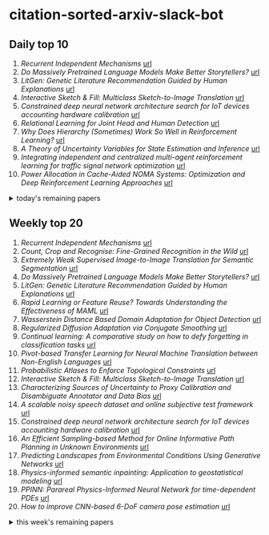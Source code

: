 # citation-sorted-arxiv-slack-bot

## Daily top 10
1. *Recurrent Independent Mechanisms* [url](http://arxiv.org/abs/1909.10893v1)
2. *Do Massively Pretrained Language Models Make Better Storytellers?* [url](http://arxiv.org/abs/1909.10705v1)
3. *LitGen: Genetic Literature Recommendation Guided by Human Explanations* [url](http://arxiv.org/abs/1909.10699v1)
4. *Interactive Sketch & Fill: Multiclass Sketch-to-Image Translation* [url](http://arxiv.org/abs/1909.11081v1)
5. *Constrained deep neural network architecture search for IoT devices accounting hardware calibration* [url](http://arxiv.org/abs/1909.10818v1)
6. *Relational Learning for Joint Head and Human Detection* [url](http://arxiv.org/abs/1909.10674v1)
7. *Why Does Hierarchy (Sometimes) Work So Well in Reinforcement Learning?* [url](http://arxiv.org/abs/1909.10618v1)
8. *A Theory of Uncertainty Variables for State Estimation and Inference* [url](http://arxiv.org/abs/1909.10673v1)
9. *Integrating independent and centralized multi-agent reinforcement learning for traffic signal network optimization* [url](http://arxiv.org/abs/1909.10651v1)
10. *Power Allocation in Cache-Aided NOMA Systems: Optimization and Deep Reinforcement Learning Approaches* [url](http://arxiv.org/abs/1909.11074v1)
<details><summary>today's remaining papers</summary>
  <ol start=11>
    <li><i>Object-Contextual Representations for Semantic Segmentation</i> <a href="http://arxiv.org/abs/1909.11065v1">url</a></li>
    <li><i>Sign-OPT: A Query-Efficient Hard-label Adversarial Attack</i> <a href="http://arxiv.org/abs/1909.10773v1">url</a></li>
    <li><i>PST900: RGB-Thermal Calibration, Dataset and Segmentation Network</i> <a href="http://arxiv.org/abs/1909.10980v1">url</a></li>
    <li><i>Acceptable Planning: Influencing Individual Behavior to Reduce Transportation Energy Expenditure of a City</i> <a href="http://arxiv.org/abs/1909.10614v1">url</a></li>
    <li><i>Towards hardware acceleration for parton densities estimation</i> <a href="http://arxiv.org/abs/1909.10547v1">url</a></li>
    <li><i>Understanding and Improving One-shot Neural Architecture Optimization</i> <a href="http://arxiv.org/abs/1909.10815v1">url</a></li>
    <li><i>dAUTOMAP: decomposing AUTOMAP to achieve scalability and enhance performance</i> <a href="http://arxiv.org/abs/1909.10995v1">url</a></li>
    <li><i>Gap Aware Mitigation of Gradient Staleness</i> <a href="http://arxiv.org/abs/1909.10802v1">url</a></li>
    <li><i>Portuguese Named Entity Recognition using BERT-CRF</i> <a href="http://arxiv.org/abs/1909.10649v1">url</a></li>
    <li><i>Data-driven approximation of the Koopman generator: Model reduction, system identification, and control</i> <a href="http://arxiv.org/abs/1909.10638v1">url</a></li>
    <li><i>Loaded DiCE: Trading off Bias and Variance in Any-Order Score Function Estimators for Reinforcement Learning</i> <a href="http://arxiv.org/abs/1909.10549v1">url</a></li>
    <li><i>Unified Vision-Language Pre-Training for Image Captioning and VQA</i> <a href="http://arxiv.org/abs/1909.11059v1">url</a></li>
    <li><i>Knowledge-Enriched Transformer for Emotion Detection in Textual Conversations</i> <a href="http://arxiv.org/abs/1909.10681v1">url</a></li>
    <li><i>FEED: Feature-level Ensemble for Knowledge Distillation</i> <a href="http://arxiv.org/abs/1909.10754v1">url</a></li>
    <li><i>IR-Net: Forward and Backward Information Retention for Highly Accurate Binary Neural Networks</i> <a href="http://arxiv.org/abs/1909.10788v1">url</a></li>
    <li><i>Residual Reactive Navigation: Combining Classical and Learned Navigation Strategies For Deployment in Unknown Environments</i> <a href="http://arxiv.org/abs/1909.10972v1">url</a></li>
    <li><i>Automatic Mouse Embryo Brain Ventricle & Body Segmentation and Mutant Classification From Ultrasound Data Using Deep Learning</i> <a href="http://arxiv.org/abs/1909.10555v1">url</a></li>
    <li><i>Reservoir Topology in Deep Echo State Networks</i> <a href="http://arxiv.org/abs/1909.11022v1">url</a></li>
    <li><i>Understanding Semantics from Speech Through Pre-training</i> <a href="http://arxiv.org/abs/1909.10924v1">url</a></li>
    <li><i>Multi-Person 3D Human Pose Estimation from Monocular Images</i> <a href="http://arxiv.org/abs/1909.10854v1">url</a></li>
    <li><i>Inducing Hypernym Relationships Based On Order Theory</i> <a href="http://arxiv.org/abs/1909.10572v1">url</a></li>
    <li><i>Exploring Graph Neural Networks for Stock Market Predictions with Rolling Window Analysis</i> <a href="http://arxiv.org/abs/1909.10660v1">url</a></li>
    <li><i>Multi-scale fully convolutional neural networks for histopathology image segmentation: from nuclear aberrations to the global tissue architecture</i> <a href="http://arxiv.org/abs/1909.10726v1">url</a></li>
    <li><i>Trimmed Constrained Mixed Effects Models: Formulations and Algorithms</i> <a href="http://arxiv.org/abs/1909.10700v1">url</a></li>
    <li><i>Deep Text Mining of Instagram Data Without Strong Supervision</i> <a href="http://arxiv.org/abs/1909.10812v1">url</a></li>
    <li><i>On the Convergence of ADMM with Task Adaption and Beyond</i> <a href="http://arxiv.org/abs/1909.10819v1">url</a></li>
    <li><i>COLTRANE: ConvolutiOnaL TRAjectory NEtwork for Deep Map Inference</i> <a href="http://arxiv.org/abs/1909.11048v1">url</a></li>
    <li><i>Single Camera Training for Person Re-identification</i> <a href="http://arxiv.org/abs/1909.10848v1">url</a></li>
    <li><i>MemGuard: Defending against Black-Box Membership Inference Attacks via Adversarial Examples</i> <a href="http://arxiv.org/abs/1909.10594v1">url</a></li>
    <li><i>Restyling Data: Application to Unsupervised Domain Adaptation</i> <a href="http://arxiv.org/abs/1909.10900v1">url</a></li>
    <li><i>s-LWSR: Super Lightweight Super-Resolution Network</i> <a href="http://arxiv.org/abs/1909.10774v1">url</a></li>
    <li><i>Dimension Estimation Using Autoencoders</i> <a href="http://arxiv.org/abs/1909.10702v1">url</a></li>
    <li><i>Learning ASR-Robust Contextualized Embeddings for Spoken Language Understanding</i> <a href="http://arxiv.org/abs/1909.10861v1">url</a></li>
    <li><i>Multi-scale discriminative Region Discovery for Weakly-Supervised Object Localization</i> <a href="http://arxiv.org/abs/1909.10698v1">url</a></li>
    <li><i>Non-monotonic Logical Reasoning Guiding Deep Learning for Explainable Visual Question Answering</i> <a href="http://arxiv.org/abs/1909.10650v1">url</a></li>
    <li><i>Learning deep representations for video-based intake gesture detection</i> <a href="http://arxiv.org/abs/1909.10695v1">url</a></li>
    <li><i>Offline identification of surgical deviations in laparoscopic rectopexy</i> <a href="http://arxiv.org/abs/1909.10790v1">url</a></li>
    <li><i>Image Recognition using Region Creep</i> <a href="http://arxiv.org/abs/1909.10811v1">url</a></li>
    <li><i>Quantum Inflation: A General Approach to Quantum Causal Compatibility</i> <a href="http://arxiv.org/abs/1909.10519v1">url</a></li>
    <li><i>Analysis of Generalized Entropies in Mutual Information Medical Image Registration</i> <a href="http://arxiv.org/abs/1909.10690v1">url</a></li>
    <li><i>Improving Collaborative Metric Learning with Efficient Negative Sampling</i> <a href="http://arxiv.org/abs/1909.10912v1">url</a></li>
    <li><i>A System-Level Solution for Low-Power Object Detection</i> <a href="http://arxiv.org/abs/1909.10964v1">url</a></li>
    <li><i>IFR-Net: Iterative Feature Refinement Network for Compressed Sensing MRI</i> <a href="http://arxiv.org/abs/1909.10856v1">url</a></li>
    <li><i>Invariant Transform Experience Replay</i> <a href="http://arxiv.org/abs/1909.10707v1">url</a></li>
    <li><i>Tuning parameter calibration for prediction in personalized medicine</i> <a href="http://arxiv.org/abs/1909.10635v1">url</a></li>
    <li><i>Jointly Learning to Detect Emotions and Predict Facebook Reactions</i> <a href="http://arxiv.org/abs/1909.10779v1">url</a></li>
    <li><i>The column measure and Gradient-Free Gradient Boosting</i> <a href="http://arxiv.org/abs/1909.10960v1">url</a></li>
    <li><i>Augmented Memory for Correlation Filters in Real-Time UAV Tracking</i> <a href="http://arxiv.org/abs/1909.10989v1">url</a></li>
    <li><i>Layerwise Relevance Visualization in Convolutional Text Graph Classifiers</i> <a href="http://arxiv.org/abs/1909.10911v1">url</a></li>
    <li><i>Enhancing Traffic Scene Predictions with Generative Adversarial Networks</i> <a href="http://arxiv.org/abs/1909.10833v1">url</a></li>
    <li><i>Compiler-Level Matrix Multiplication Optimization for Deep Learning</i> <a href="http://arxiv.org/abs/1909.10616v1">url</a></li>
    <li><i>Fast and Accurate Convolutional Object Detectors for Real-time Embedded Platforms</i> <a href="http://arxiv.org/abs/1909.10798v1">url</a></li>
    <li><i>Monotonic Trends in Deep Neural Networks</i> <a href="http://arxiv.org/abs/1909.10662v1">url</a></li>
    <li><i>Synthetic dataset generation for object-to-model deep learning in industrial applications</i> <a href="http://arxiv.org/abs/1909.10976v1">url</a></li>
    <li><i>WATTNet: Learning to Trade FX via Hierarchical Spatio-Temporal Representation of Highly Multivariate Time Series</i> <a href="http://arxiv.org/abs/1909.10801v1">url</a></li>
    <li><i>Generating Geological Facies Models with Fidelity to Diversity and Statistics of Training Images using Improved Generative Adversarial Networks</i> <a href="http://arxiv.org/abs/1909.10652v1">url</a></li>
    <li><i>Unsupervised Deep Features for Privacy Image Classification</i> <a href="http://arxiv.org/abs/1909.10708v1">url</a></li>
    <li><i>Posture and sequence recognition for Bharatanatyam dance performances using machine learning approach</i> <a href="http://arxiv.org/abs/1909.11023v1">url</a></li>
    <li><i>Learning definable hypotheses on trees</i> <a href="http://arxiv.org/abs/1909.10994v1">url</a></li>
    <li><i>Paying Attention to Function Words</i> <a href="http://arxiv.org/abs/1909.11060v1">url</a></li>
    <li><i>Multi-agent Interactive Prediction under Challenging Driving Scenarios</i> <a href="http://arxiv.org/abs/1909.10737v1">url</a></li>
    <li><i>Distortion Estimation Through Explicit Modeling of the Refractive Surface</i> <a href="http://arxiv.org/abs/1909.10820v1">url</a></li>
    <li><i>Data Ordering Patterns for Neural Machine Translation: An Empirical Study</i> <a href="http://arxiv.org/abs/1909.10642v1">url</a></li>
    <li><i>Deep Mangoes: from fruit detection to cultivar identification in colour images of mango trees</i> <a href="http://arxiv.org/abs/1909.10939v1">url</a></li>
    <li><i>Kalman Filtering with Gaussian Processes Measurement Noise</i> <a href="http://arxiv.org/abs/1909.10582v1">url</a></li>
    <li><i>A Neural Network Based Method to Solve Boundary Value Problems</i> <a href="http://arxiv.org/abs/1909.11082v1">url</a></li>
    <li><i>Monocular Pedestrian Orientation Estimation Based on Deep 2D-3D Feedforward</i> <a href="http://arxiv.org/abs/1909.10970v1">url</a></li>
    <li><i>Direct training based spiking convolutional neural networks for object recognition</i> <a href="http://arxiv.org/abs/1909.10837v1">url</a></li>
    <li><i>Entropy from Machine Learning</i> <a href="http://arxiv.org/abs/1909.10831v1">url</a></li>
    <li><i>PolSAR Image Classification Based on Dilated Convolution and Pixel-Refining Parallel Mapping network in the Complex Domain</i> <a href="http://arxiv.org/abs/1909.10783v1">url</a></li>
    <li><i>Deformable Non-local Network For Video Super-Resolution</i> <a href="http://arxiv.org/abs/1909.10692v1">url</a></li>
    <li><i>The Field-of-View Constraint of Markers for Mobile Robot with Pan-Tilt Camera</i> <a href="http://arxiv.org/abs/1909.10682v1">url</a></li>
    <li><i>Subsampling Generative Adversarial Networks: Density Ratio Estimation in Feature Space with Softplus Loss</i> <a href="http://arxiv.org/abs/1909.10670v1">url</a></li>
    <li><i>AI Matrix: A Deep Learning Benchmark for Alibaba Data Centers</i> <a href="http://arxiv.org/abs/1909.10562v1">url</a></li>
    <li><i>Automatic techniques for cochlear implant CT image analysis</i> <a href="http://arxiv.org/abs/1909.10922v1">url</a></li>
    <li><i>Sensor-Augmented Neural Adaptive Bitrate Video Streaming on UAVs</i> <a href="http://arxiv.org/abs/1909.10914v1">url</a></li>
    <li><i>Faster saddle-point optimization for solving large-scale Markov decision processes</i> <a href="http://arxiv.org/abs/1909.10904v1">url</a></li>
    <li><i>Application of Fuzzy Clustering for Text Data Dimensionality Reduction</i> <a href="http://arxiv.org/abs/1909.10881v1">url</a></li>
    <li><i>Adversarial Representation Learning for Robust Patient-Independent Epileptic Seizure Detection</i> <a href="http://arxiv.org/abs/1909.10868v1">url</a></li>
  </ol>
</details>

## Weekly top 20
1. *Recurrent Independent Mechanisms* [url](http://arxiv.org/abs/1909.10893v1)
2. *Count, Crop and Recognise: Fine-Grained Recognition in the Wild* [url](http://arxiv.org/abs/1909.08950v1)
3. *Extremely Weak Supervised Image-to-Image Translation for Semantic Segmentation* [url](http://arxiv.org/abs/1909.08542v1)
4. *Do Massively Pretrained Language Models Make Better Storytellers?* [url](http://arxiv.org/abs/1909.10705v1)
5. *LitGen: Genetic Literature Recommendation Guided by Human Explanations* [url](http://arxiv.org/abs/1909.10699v1)
6. *Rapid Learning or Feature Reuse? Towards Understanding the Effectiveness of MAML* [url](http://arxiv.org/abs/1909.09157v1)
7. *Wasserstein Distance Based Domain Adaptation for Object Detection* [url](http://arxiv.org/abs/1909.08675v1)
8. *Regularized Diffusion Adaptation via Conjugate Smoothing* [url](http://arxiv.org/abs/1909.09417v1)
9. *Continual learning: A comparative study on how to defy forgetting in classification tasks* [url](http://arxiv.org/abs/1909.08383v1)
10. *Pivot-based Transfer Learning for Neural Machine Translation between Non-English Languages* [url](http://arxiv.org/abs/1909.09524v1)
11. *Probabilistic Atlases to Enforce Topological Constraints* [url](http://arxiv.org/abs/1909.08330v1)
12. *Interactive Sketch & Fill: Multiclass Sketch-to-Image Translation* [url](http://arxiv.org/abs/1909.11081v1)
13. *Characterizing Sources of Uncertainty to Proxy Calibration and Disambiguate Annotator and Data Bias* [url](http://arxiv.org/abs/1909.09285v1)
14. *A scalable noisy speech dataset and online subjective test framework* [url](http://arxiv.org/abs/1909.08050v1)
15. *Constrained deep neural network architecture search for IoT devices accounting hardware calibration* [url](http://arxiv.org/abs/1909.10818v1)
16. *An Efficient Sampling-based Method for Online Informative Path Planning in Unknown Environments* [url](http://arxiv.org/abs/1909.09548v1)
17. *Predicting Landscapes from Environmental Conditions Using Generative Networks* [url](http://arxiv.org/abs/1909.10296v1)
18. *Physics-informed semantic inpainting: Application to geostatistical modeling* [url](http://arxiv.org/abs/1909.09459v1)
19. *PPINN: Parareal Physics-Informed Neural Network for time-dependent PDEs* [url](http://arxiv.org/abs/1909.10145v1)
20. *How to improve CNN-based 6-DoF camera pose estimation* [url](http://arxiv.org/abs/1909.10312v1)
<details><summary>this week's remaining papers</summary>
  <ol start=21>
    <li><i>Where to Look Next: Unsupervised Active Visual Exploration on 360° Input</i> <a href="http://arxiv.org/abs/1909.10304v1">url</a></li>
    <li><i>Positive-Unlabeled Compression on the Cloud</i> <a href="http://arxiv.org/abs/1909.09757v1">url</a></li>
    <li><i>Relational Learning for Joint Head and Human Detection</i> <a href="http://arxiv.org/abs/1909.10674v1">url</a></li>
    <li><i>Why Does Hierarchy (Sometimes) Work So Well in Reinforcement Learning?</i> <a href="http://arxiv.org/abs/1909.10618v1">url</a></li>
    <li><i>Leveraging Human Guidance for Deep Reinforcement Learning Tasks</i> <a href="http://arxiv.org/abs/1909.09906v1">url</a></li>
    <li><i>Optimal Learning of Joint Alignments with a Faulty Oracle</i> <a href="http://arxiv.org/abs/1909.09912v1">url</a></li>
    <li><i>Learning Dense Voxel Embeddings for 3D Neuron Reconstruction</i> <a href="http://arxiv.org/abs/1909.09872v1">url</a></li>
    <li><i>Uncertainty Quantification with Statistical Guarantees in End-to-End Autonomous Driving Control</i> <a href="http://arxiv.org/abs/1909.09884v1">url</a></li>
    <li><i>Large Scale Joint Semantic Re-Localisation and Scene Understanding via Globally Unique Instance Coordinate Regression</i> <a href="http://arxiv.org/abs/1909.10239v1">url</a></li>
    <li><i>Value function estimation in Markov reward processes: Instance-dependent $\ell_\infty$-bounds for policy evaluation</i> <a href="http://arxiv.org/abs/1909.08749v1">url</a></li>
    <li><i>SkyNet: a Hardware-Efficient Method for Object Detection and Tracking on Embedded Systems</i> <a href="http://arxiv.org/abs/1909.09709v1">url</a></li>
    <li><i>How Much Do Unstated Problem Constraints Limit Deep Robotic Reinforcement Learning?</i> <a href="http://arxiv.org/abs/1909.09282v1">url</a></li>
    <li><i>Learning to Think Outside the Box: Wide-Baseline Light Field Depth Estimation with EPI-Shift</i> <a href="http://arxiv.org/abs/1909.09059v1">url</a></li>
    <li><i>Advancing subgroup fairness via sleeping experts</i> <a href="http://arxiv.org/abs/1909.08375v1">url</a></li>
    <li><i>Scalable Kernel Learning via the Discriminant Information</i> <a href="http://arxiv.org/abs/1909.10432v1">url</a></li>
    <li><i>Comparing distributions: $\ell_1$ geometry improves kernel two-sample testing</i> <a href="http://arxiv.org/abs/1909.09264v1">url</a></li>
    <li><i>Detailed comparison of communication efficiency of split learning and federated learning</i> <a href="http://arxiv.org/abs/1909.09145v1">url</a></li>
    <li><i>Robust Opponent Modeling via Adversarial Ensemble Reinforcement Learning in Asymmetric Imperfect-Information Games</i> <a href="http://arxiv.org/abs/1909.08735v1">url</a></li>
    <li><i>mlVIRNET: Multilevel Variational Image Registration Network</i> <a href="http://arxiv.org/abs/1909.10084v1">url</a></li>
    <li><i>Particle Smoothing Variational Objectives</i> <a href="http://arxiv.org/abs/1909.09734v1">url</a></li>
    <li><i>Hierarchical Point-Edge Interaction Network for Point Cloud Semantic Segmentation</i> <a href="http://arxiv.org/abs/1909.10469v1">url</a></li>
    <li><i>Target-Specific Action Classification for Automated Assessment of Human Motor Behavior from Video</i> <a href="http://arxiv.org/abs/1909.09566v1">url</a></li>
    <li><i>Making the Invisible Visible: Action Recognition Through Walls and Occlusions</i> <a href="http://arxiv.org/abs/1909.09300v1">url</a></li>
    <li><i>IntersectGAN: Learning Domain Intersection for Generating Images with Multiple Attributes</i> <a href="http://arxiv.org/abs/1909.09767v1">url</a></li>
    <li><i>A Theory of Uncertainty Variables for State Estimation and Inference</i> <a href="http://arxiv.org/abs/1909.10673v1">url</a></li>
    <li><i>Causal Modeling for Fairness in Dynamical Systems</i> <a href="http://arxiv.org/abs/1909.09141v1">url</a></li>
    <li><i>Integrating independent and centralized multi-agent reinforcement learning for traffic signal network optimization</i> <a href="http://arxiv.org/abs/1909.10651v1">url</a></li>
    <li><i>Improving Generative Visual Dialog by Answering Diverse Questions</i> <a href="http://arxiv.org/abs/1909.10470v1">url</a></li>
    <li><i>Predicting AC Optimal Power Flows: Combining Deep Learning and Lagrangian Dual Methods</i> <a href="http://arxiv.org/abs/1909.10461v1">url</a></li>
    <li><i>Validation of image-guided cochlear implant programming techniques</i> <a href="http://arxiv.org/abs/1909.10137v1">url</a></li>
    <li><i>Scheduled Differentiable Architecture Search for Visual Recognition</i> <a href="http://arxiv.org/abs/1909.10236v1">url</a></li>
    <li><i>Structured Binary Neural Networks for Image Recognition</i> <a href="http://arxiv.org/abs/1909.09934v1">url</a></li>
    <li><i>Power Allocation in Cache-Aided NOMA Systems: Optimization and Deep Reinforcement Learning Approaches</i> <a href="http://arxiv.org/abs/1909.11074v1">url</a></li>
    <li><i>Accident Risk Prediction based on Heterogeneous Sparse Data: New Dataset and Insights</i> <a href="http://arxiv.org/abs/1909.09638v1">url</a></li>
    <li><i>Multiagent Evaluation under Incomplete Information</i> <a href="http://arxiv.org/abs/1909.09849v1">url</a></li>
    <li><i>HyperLearn: A Distributed Approach for Representation Learning in Datasets With Many Modalities</i> <a href="http://arxiv.org/abs/1909.09252v1">url</a></li>
    <li><i>A Joint Learning and Communications Framework for Federated Learning over Wireless Networks</i> <a href="http://arxiv.org/abs/1909.07972v1">url</a></li>
    <li><i>FACE: Feasible and Actionable Counterfactual Explanations</i> <a href="http://arxiv.org/abs/1909.09369v1">url</a></li>
    <li><i>Sparse Group Lasso: Optimal Sample Complexity, Convergence Rate, and Statistical Inference</i> <a href="http://arxiv.org/abs/1909.09851v1">url</a></li>
    <li><i>Fine-Tuning Language Models from Human Preferences</i> <a href="http://arxiv.org/abs/1909.08593v1">url</a></li>
    <li><i>Deep Universal Graph Embedding Neural Network</i> <a href="http://arxiv.org/abs/1909.10086v1">url</a></li>
    <li><i>IR-NAS: Neural Architecture Search for Image Restoration</i> <a href="http://arxiv.org/abs/1909.08228v1">url</a></li>
    <li><i>Object-Contextual Representations for Semantic Segmentation</i> <a href="http://arxiv.org/abs/1909.11065v1">url</a></li>
    <li><i>Class Feature Pyramids for Video Explanation</i> <a href="http://arxiv.org/abs/1909.08611v1">url</a></li>
    <li><i>ASNI: Adaptive Structured Noise Injection for shallow and deep neural networks</i> <a href="http://arxiv.org/abs/1909.09819v1">url</a></li>
    <li><i>Learned-SBL: A Deep Learning Architecture for Sparse Signal Recovery</i> <a href="http://arxiv.org/abs/1909.08185v1">url</a></li>
    <li><i>Learning Discrepancy Models From Experimental Data</i> <a href="http://arxiv.org/abs/1909.08574v1">url</a></li>
    <li><i>Vision-Based Proprioceptive Sensing for Soft Inflatable Actuators</i> <a href="http://arxiv.org/abs/1909.09096v1">url</a></li>
    <li><i>Unsupervised Learning for Real-World Super-Resolution</i> <a href="http://arxiv.org/abs/1909.09629v1">url</a></li>
    <li><i>Sign-OPT: A Query-Efficient Hard-label Adversarial Attack</i> <a href="http://arxiv.org/abs/1909.10773v1">url</a></li>
    <li><i>PST900: RGB-Thermal Calibration, Dataset and Segmentation Network</i> <a href="http://arxiv.org/abs/1909.10980v1">url</a></li>
    <li><i>Identity-Aware Deep Face Hallucination via Adversarial Face Verification</i> <a href="http://arxiv.org/abs/1909.08130v1">url</a></li>
    <li><i>Differentially Private Regression and Classification with Sparse Gaussian Processes</i> <a href="http://arxiv.org/abs/1909.09147v1">url</a></li>
    <li><i>Class Activation Map generation by Multiple Level Class Grouping and Orthogonal Constraint</i> <a href="http://arxiv.org/abs/1909.09839v1">url</a></li>
    <li><i>A New Few-shot Segmentation Network Based on Class Representation</i> <a href="http://arxiv.org/abs/1909.08754v1">url</a></li>
    <li><i>Acceptable Planning: Influencing Individual Behavior to Reduce Transportation Energy Expenditure of a City</i> <a href="http://arxiv.org/abs/1909.10614v1">url</a></li>
    <li><i>Multiple Human Tracking using Multi-Cues including Primitive Action Features</i> <a href="http://arxiv.org/abs/1909.08171v1">url</a></li>
    <li><i>Impact of novel aggregation methods for flexible, time-sensitive EHR prediction without variable selection or cleaning</i> <a href="http://arxiv.org/abs/1909.08981v1">url</a></li>
    <li><i>BigData Applications from Graph Analytics to Machine Learning by Aggregates in Recursion</i> <a href="http://arxiv.org/abs/1909.08249v1">url</a></li>
    <li><i>Towards hardware acceleration for parton densities estimation</i> <a href="http://arxiv.org/abs/1909.10547v1">url</a></li>
    <li><i>Representation Learning for Electronic Health Records</i> <a href="http://arxiv.org/abs/1909.09248v1">url</a></li>
    <li><i>Understanding and Robustifying Differentiable Architecture Search</i> <a href="http://arxiv.org/abs/1909.09656v1">url</a></li>
    <li><i>Localization with Limited Annotation</i> <a href="http://arxiv.org/abs/1909.08842v1">url</a></li>
    <li><i>Simultaneous Segmentation and Recognition: Towards more accurate Ego Gesture Recognition</i> <a href="http://arxiv.org/abs/1909.08606v1">url</a></li>
    <li><i>On the Importance of Delexicalization for Fact Verification</i> <a href="http://arxiv.org/abs/1909.09868v1">url</a></li>
    <li><i>Laplacian Matrix for Dimensionality Reduction and Clustering</i> <a href="http://arxiv.org/abs/1909.08381v1">url</a></li>
    <li><i>Revisit Policy Optimization in Matrix Form</i> <a href="http://arxiv.org/abs/1909.09186v1">url</a></li>
    <li><i>A Critical Analysis of Biased Parsers in Unsupervised Parsing</i> <a href="http://arxiv.org/abs/1909.09428v1">url</a></li>
    <li><i>Community Detection and Improved Detectability in Multiplex Networks</i> <a href="http://arxiv.org/abs/1909.10477v1">url</a></li>
    <li><i>Visual Tracking by means of Deep Reinforcement Learning and an Expert Demonstrator</i> <a href="http://arxiv.org/abs/1909.08487v1">url</a></li>
    <li><i>Adversarial Attacks and Defenses in Images, Graphs and Text: A Review</i> <a href="http://arxiv.org/abs/1909.08072v1">url</a></li>
    <li><i>Semi-supervised estimation of event temporal length for cell event detection</i> <a href="http://arxiv.org/abs/1909.09946v1">url</a></li>
    <li><i>Verified Uncertainty Calibration</i> <a href="http://arxiv.org/abs/1909.10155v1">url</a></li>
    <li><i>Human Synthesis and Scene Compositing</i> <a href="http://arxiv.org/abs/1909.10307v1">url</a></li>
    <li><i>Dynamics of Deep Neural Networks and Neural Tangent Hierarchy</i> <a href="http://arxiv.org/abs/1909.08156v1">url</a></li>
    <li><i>RUN-CSP: Unsupervised Learning of Message Passing Networks for Binary Constraint Satisfaction Problems</i> <a href="http://arxiv.org/abs/1909.08387v1">url</a></li>
    <li><i>Volume Preserving Image Segmentation with Entropic Regularization Optimal Transport and Its Applications in Deep Learning</i> <a href="http://arxiv.org/abs/1909.09931v1">url</a></li>
    <li><i>Highlighting Bias with Explainable Neural-Symbolic Visual Reasoning</i> <a href="http://arxiv.org/abs/1909.09065v1">url</a></li>
    <li><i>COPYCAT: Practical Adversarial Attacks on Visualization-Based Malware Detection</i> <a href="http://arxiv.org/abs/1909.09735v1">url</a></li>
    <li><i>Biometric Face Presentation Attack Detection with Multi-Channel Convolutional Neural Network</i> <a href="http://arxiv.org/abs/1909.08848v1">url</a></li>
    <li><i>Exploring ways to incorporate additional knowledge to improve Natural Language Commonsense Question Answering</i> <a href="http://arxiv.org/abs/1909.08855v1">url</a></li>
    <li><i>Understanding and Improving One-shot Neural Architecture Optimization</i> <a href="http://arxiv.org/abs/1909.10815v1">url</a></li>
    <li><i>dAUTOMAP: decomposing AUTOMAP to achieve scalability and enhance performance</i> <a href="http://arxiv.org/abs/1909.10995v1">url</a></li>
    <li><i>Learning to Deceive with Attention-Based Explanations</i> <a href="http://arxiv.org/abs/1909.07913v1">url</a></li>
    <li><i>Large e-retailer image dataset for visual search and product classification</i> <a href="http://arxiv.org/abs/1909.08612v1">url</a></li>
    <li><i>Gap Aware Mitigation of Gradient Staleness</i> <a href="http://arxiv.org/abs/1909.10802v1">url</a></li>
    <li><i>Meta-Inverse Reinforcement Learning with Probabilistic Context Variables</i> <a href="http://arxiv.org/abs/1909.09314v1">url</a></li>
    <li><i>On Efficient Multilevel Clustering via Wasserstein Distances</i> <a href="http://arxiv.org/abs/1909.08787v1">url</a></li>
    <li><i>Redirection Controller Using Reinforcement Learning</i> <a href="http://arxiv.org/abs/1909.09505v1">url</a></li>
    <li><i>Watch, Listen and Tell: Multi-modal Weakly Supervised Dense Event Captioning</i> <a href="http://arxiv.org/abs/1909.09944v1">url</a></li>
    <li><i>Analyzing Recurrent Neural Network by Probabilistic Abstraction</i> <a href="http://arxiv.org/abs/1909.10023v1">url</a></li>
    <li><i>Constrained Attractor Selection Using Deep Reinforcement Learning</i> <a href="http://arxiv.org/abs/1909.10500v1">url</a></li>
    <li><i>RAUNet: Residual Attention U-Net for Semantic Segmentation of Cataract Surgical Instruments</i> <a href="http://arxiv.org/abs/1909.10360v1">url</a></li>
    <li><i>Automatic Posture and Movement Tracking of Infants with Wearable Movement Sensors</i> <a href="http://arxiv.org/abs/1909.09823v1">url</a></li>
    <li><i>Interpretable Discriminative Dimensionality Reduction and Feature Selection on the Manifold</i> <a href="http://arxiv.org/abs/1909.09218v1">url</a></li>
    <li><i>CASA-NLU: Context-Aware Self-Attentive Natural Language Understanding for Task-Oriented Chatbots</i> <a href="http://arxiv.org/abs/1909.08705v1">url</a></li>
    <li><i>DeepView: Visualizing the behavior of deep neural networks in a part of the data space</i> <a href="http://arxiv.org/abs/1909.09154v1">url</a></li>
    <li><i>Portuguese Named Entity Recognition using BERT-CRF</i> <a href="http://arxiv.org/abs/1909.10649v1">url</a></li>
    <li><i>A note on the quasiconvex Jensen divergences and the quasiconvex Bregman divergences derived thereof</i> <a href="http://arxiv.org/abs/1909.08857v1">url</a></li>
    <li><i>BSDAR: Beam Search Decoding with Attention Reward in Neural Keyphrase Generation</i> <a href="http://arxiv.org/abs/1909.09485v1">url</a></li>
    <li><i>To What Extent Does Downsampling, Compression, and Data Scarcity Impact Renal Image Analysis?</i> <a href="http://arxiv.org/abs/1909.09945v1">url</a></li>
    <li><i>Data-driven approximation of the Koopman generator: Model reduction, system identification, and control</i> <a href="http://arxiv.org/abs/1909.10638v1">url</a></li>
    <li><i>APIR-Net: Autocalibrated Parallel Imaging Reconstruction using a Neural Network</i> <a href="http://arxiv.org/abs/1909.09006v1">url</a></li>
    <li><i>A Multi-Strategy Approach to Overcoming Bias in Community Detection Evaluation</i> <a href="http://arxiv.org/abs/1909.09903v1">url</a></li>
    <li><i>Cardiac MRI Image Segmentation for Left Ventricle and Right Ventricle using Deep Learning</i> <a href="http://arxiv.org/abs/1909.08028v1">url</a></li>
    <li><i>Loaded DiCE: Trading off Bias and Variance in Any-Order Score Function Estimators for Reinforcement Learning</i> <a href="http://arxiv.org/abs/1909.10549v1">url</a></li>
    <li><i>Model-Based and Data-Driven Strategies in Medical Image Computing</i> <a href="http://arxiv.org/abs/1909.10391v1">url</a></li>
    <li><i>Variational Conditional GAN for Fine-grained Controllable Image Generation</i> <a href="http://arxiv.org/abs/1909.09979v1">url</a></li>
    <li><i>Semantically Interpretable Activation Maps: what-where-how explanations within CNNs</i> <a href="http://arxiv.org/abs/1909.08442v1">url</a></li>
    <li><i>Weakly Supervised Semantic Segmentation Using Constrained Dominant Sets</i> <a href="http://arxiv.org/abs/1909.09414v1">url</a></li>
    <li><i>Unified Vision-Language Pre-Training for Image Captioning and VQA</i> <a href="http://arxiv.org/abs/1909.11059v1">url</a></li>
    <li><i>Fiber Nonlinearity Mitigation via the Parzen Window Classifier for Dispersion Managed and Unmanaged Links</i> <a href="http://arxiv.org/abs/1909.08188v1">url</a></li>
    <li><i>Transfer Learning with Dynamic Adversarial Adaptation Network</i> <a href="http://arxiv.org/abs/1909.08184v1">url</a></li>
    <li><i>Knowledge-Enriched Transformer for Emotion Detection in Textual Conversations</i> <a href="http://arxiv.org/abs/1909.10681v1">url</a></li>
    <li><i>Learning an Adaptive Learning Rate Schedule</i> <a href="http://arxiv.org/abs/1909.09712v1">url</a></li>
    <li><i>Coupled Generative Adversarial Network for Continuous Fine-grained Action Segmentation</i> <a href="http://arxiv.org/abs/1909.09283v1">url</a></li>
    <li><i>Forecasting Future Action Sequences with Neural Memory Networks</i> <a href="http://arxiv.org/abs/1909.09278v1">url</a></li>
    <li><i>Fine-grained Action Segmentation using the Semi-Supervised Action GAN</i> <a href="http://arxiv.org/abs/1909.09269v1">url</a></li>
    <li><i>Smooth Extrapolation of Unknown Anatomy via Statistical Shape Models</i> <a href="http://arxiv.org/abs/1909.10153v1">url</a></li>
    <li><i>Distance Geometry and Data Science</i> <a href="http://arxiv.org/abs/1909.08544v1">url</a></li>
    <li><i>Learning Lightweight Pedestrian Detector with Hierarchical Knowledge Distillation</i> <a href="http://arxiv.org/abs/1909.09325v1">url</a></li>
    <li><i>Slices of Attention in Asynchronous Video Job Interviews</i> <a href="http://arxiv.org/abs/1909.08845v1">url</a></li>
    <li><i>Learning Dense Representations for Entity Retrieval</i> <a href="http://arxiv.org/abs/1909.10506v1">url</a></li>
    <li><i>A Survey on Rain Removal from Video and Single Image</i> <a href="http://arxiv.org/abs/1909.08326v1">url</a></li>
    <li><i>Deep Reinforcement Learning with Modulated Hebbian plus Q Network Architecture</i> <a href="http://arxiv.org/abs/1909.09902v1">url</a></li>
    <li><i>Deep Message Passing on Sets</i> <a href="http://arxiv.org/abs/1909.09877v1">url</a></li>
    <li><i>Machine Learning Pipelines with Modern Big DataTools for High Energy Physics</i> <a href="http://arxiv.org/abs/1909.10389v1">url</a></li>
    <li><i>Field typing for improved recognition on heterogeneous handwritten forms</i> <a href="http://arxiv.org/abs/1909.10120v1">url</a></li>
    <li><i>Leveraging User Engagement Signals For Entity Labeling in a Virtual Assistant</i> <a href="http://arxiv.org/abs/1909.09143v1">url</a></li>
    <li><i>Self-Supervised Monocular Depth Hints</i> <a href="http://arxiv.org/abs/1909.09051v1">url</a></li>
    <li><i>Conservative set valued fields, automatic differentiation, stochastic gradient method and deep learning</i> <a href="http://arxiv.org/abs/1909.10300v1">url</a></li>
    <li><i>Visual Measurement Integrity Monitoring for UAV Localization</i> <a href="http://arxiv.org/abs/1909.08537v1">url</a></li>
    <li><i>Sample Efficient Policy Gradient Methods with Recursive Variance Reduction</i> <a href="http://arxiv.org/abs/1909.08610v1">url</a></li>
    <li><i>Scale MLPerf-0.6 models on Google TPU-v3 Pods</i> <a href="http://arxiv.org/abs/1909.09756v1">url</a></li>
    <li><i>Self-Training for End-to-End Speech Recognition</i> <a href="http://arxiv.org/abs/1909.09116v1">url</a></li>
    <li><i>Cutting Music Source Separation Some Slakh: A Dataset to Study the Impact of Training Data Quality and Quantity</i> <a href="http://arxiv.org/abs/1909.08494v1">url</a></li>
    <li><i>A High-Fidelity Open Embodied Avatar with Lip Syncing and Expression Capabilities</i> <a href="http://arxiv.org/abs/1909.08766v1">url</a></li>
    <li><i>Split Deep Q-Learning for Robust Object Singulation</i> <a href="http://arxiv.org/abs/1909.08105v1">url</a></li>
    <li><i>An Investigation of Quantum Deep Clustering Framework with Quantum Deep SVM & Convolutional Neural Network Feature Extractor</i> <a href="http://arxiv.org/abs/1909.09852v1">url</a></li>
    <li><i>Enriching BERT with Knowledge Graph Embeddings for Document Classification</i> <a href="http://arxiv.org/abs/1909.08402v1">url</a></li>
    <li><i>Go Wider: An Efficient Neural Network for Point Cloud Analysis via Group Convolutions</i> <a href="http://arxiv.org/abs/1909.10431v1">url</a></li>
    <li><i>Does SLOPE outperform bridge regression?</i> <a href="http://arxiv.org/abs/1909.09345v1">url</a></li>
    <li><i>Weighed Domain-Invariant Representation Learning for Cross-domain Sentiment Analysis</i> <a href="http://arxiv.org/abs/1909.08167v1">url</a></li>
    <li><i>Object Segmentation using Pixel-wise Adversarial Loss</i> <a href="http://arxiv.org/abs/1909.10341v1">url</a></li>
    <li><i>Explainable High-order Visual Question Reasoning: A New Benchmark and Knowledge-routed Network</i> <a href="http://arxiv.org/abs/1909.10128v1">url</a></li>
    <li><i>FEED: Feature-level Ensemble for Knowledge Distillation</i> <a href="http://arxiv.org/abs/1909.10754v1">url</a></li>
    <li><i>Word Recognition, Competition, and Activation in a Model of Visually Grounded Speech</i> <a href="http://arxiv.org/abs/1909.08491v1">url</a></li>
    <li><i>Online Hierarchical Clustering Approximations</i> <a href="http://arxiv.org/abs/1909.09667v1">url</a></li>
    <li><i>Using Latent Codes for Class Imbalance Problem in Unsupervised Domain Adaptation</i> <a href="http://arxiv.org/abs/1909.08962v1">url</a></li>
    <li><i>Predicting Electricity Consumption using Deep Recurrent Neural Networks</i> <a href="http://arxiv.org/abs/1909.08182v1">url</a></li>
    <li><i>Uncovering Sociological Effect Heterogeneity using Machine Learning</i> <a href="http://arxiv.org/abs/1909.09138v1">url</a></li>
    <li><i>Deep 3D-Zoom Net: Unsupervised Learning of Photo-Realistic 3D-Zoom</i> <a href="http://arxiv.org/abs/1909.09349v1">url</a></li>
    <li><i>Adversarial Learning of General Transformations for Data Augmentation</i> <a href="http://arxiv.org/abs/1909.09801v1">url</a></li>
    <li><i>Explaining Visual Models by Causal Attribution</i> <a href="http://arxiv.org/abs/1909.08891v1">url</a></li>
    <li><i>Adapting Language Models for Non-Parallel Author-Stylized Rewriting</i> <a href="http://arxiv.org/abs/1909.09962v1">url</a></li>
    <li><i>Large-scale representation learning from visually grounded untranscribed speech</i> <a href="http://arxiv.org/abs/1909.08782v1">url</a></li>
    <li><i>DeepGait: Planning and Control of Quadrupedal Gaits using Deep Reinforcement Learning</i> <a href="http://arxiv.org/abs/1909.08399v1">url</a></li>
    <li><i>Using Synthetic Data and Deep Networks to Recognize Primitive Shapes for Object Grasping</i> <a href="http://arxiv.org/abs/1909.08508v1">url</a></li>
    <li><i>A nonlocal feature-driven exemplar-based approach for image inpainting</i> <a href="http://arxiv.org/abs/1909.09301v1">url</a></li>
    <li><i>IR-Net: Forward and Backward Information Retention for Highly Accurate Binary Neural Networks</i> <a href="http://arxiv.org/abs/1909.10788v1">url</a></li>
    <li><i>Machine Learning Optimization Algorithms & Portfolio Allocation</i> <a href="http://arxiv.org/abs/1909.10233v1">url</a></li>
    <li><i>Residual Reactive Navigation: Combining Classical and Learned Navigation Strategies For Deployment in Unknown Environments</i> <a href="http://arxiv.org/abs/1909.10972v1">url</a></li>
    <li><i>Deep Convolutions for In-Depth Automated Rock Typing</i> <a href="http://arxiv.org/abs/1909.10227v1">url</a></li>
    <li><i>Unsupervised Writer Adaptation for Synthetic-to-Real Handwritten Word Recognition</i> <a href="http://arxiv.org/abs/1909.08473v1">url</a></li>
    <li><i>Automatic Mouse Embryo Brain Ventricle & Body Segmentation and Mutant Classification From Ultrasound Data Using Deep Learning</i> <a href="http://arxiv.org/abs/1909.10555v1">url</a></li>
    <li><i>Reservoir Topology in Deep Echo State Networks</i> <a href="http://arxiv.org/abs/1909.11022v1">url</a></li>
    <li><i>Pelvis Surface Estimation From Partial CT for Computer-Aided Pelvic Osteotomies</i> <a href="http://arxiv.org/abs/1909.10452v1">url</a></li>
    <li><i>Understanding Semantics from Speech Through Pre-training</i> <a href="http://arxiv.org/abs/1909.10924v1">url</a></li>
    <li><i>Optimizing Through Learned Errors for Accurate Sports Field Registration</i> <a href="http://arxiv.org/abs/1909.08034v1">url</a></li>
    <li><i>Reduced network extremal ensemble learning (RenEEL) scheme for community detection in complex networks</i> <a href="http://arxiv.org/abs/1909.10491v1">url</a></li>
    <li><i>Towards a New Understanding of the Training of Neural Networks with Mislabeled Training Data</i> <a href="http://arxiv.org/abs/1909.09136v1">url</a></li>
    <li><i>CodeSearchNet Challenge: Evaluating the State of Semantic Code Search</i> <a href="http://arxiv.org/abs/1909.09436v1">url</a></li>
    <li><i>Feature Pyramid Encoding Network for Real-time Semantic Segmentation</i> <a href="http://arxiv.org/abs/1909.08599v1">url</a></li>
    <li><i>Leveraging Implicit Expert Knowledge for Non-Circular Machine Learning in Sepsis Prediction</i> <a href="http://arxiv.org/abs/1909.09557v1">url</a></li>
    <li><i>Graduated Non-Convexity for Robust Spatial Perception: From Non-Minimal Solvers to Global Outlier Rejection</i> <a href="http://arxiv.org/abs/1909.08605v1">url</a></li>
    <li><i>PDE-Inspired Algorithms for Semi-Supervised Learning on Point Clouds</i> <a href="http://arxiv.org/abs/1909.10221v1">url</a></li>
    <li><i>Deep Metric Learning using Similarities from Nonlinear Rank Approximations</i> <a href="http://arxiv.org/abs/1909.09427v1">url</a></li>
    <li><i>Deep Aggregation of Regional Convolutional Activations for Content Based Image Retrieval</i> <a href="http://arxiv.org/abs/1909.09420v1">url</a></li>
    <li><i>Techniques and Applications for Crawling, Ingesting and Analyzing Blockchain Data</i> <a href="http://arxiv.org/abs/1909.09925v1">url</a></li>
    <li><i>Non-Parametric Structure Learning on Hidden Tree-Shaped Distributions</i> <a href="http://arxiv.org/abs/1909.09596v1">url</a></li>
    <li><i>Multi-Person 3D Human Pose Estimation from Monocular Images</i> <a href="http://arxiv.org/abs/1909.10854v1">url</a></li>
    <li><i>Robot Navigation in Crowds by Graph Convolutional Networks with Attention Learned from Human Gaze</i> <a href="http://arxiv.org/abs/1909.10400v1">url</a></li>
    <li><i>Towards Ethical Machines Via Logic Programming</i> <a href="http://arxiv.org/abs/1909.08255v1">url</a></li>
    <li><i>Deep learning approach to control of prosthetic hands with electromyography signals</i> <a href="http://arxiv.org/abs/1909.09910v1">url</a></li>
    <li><i>CAMAL: Context-Aware Multi-scale Attention framework for Lightweight Visual Place Recognition</i> <a href="http://arxiv.org/abs/1909.08153v1">url</a></li>
    <li><i>Dual Adversarial Co-Learning for Multi-Domain Text Classification</i> <a href="http://arxiv.org/abs/1909.08203v1">url</a></li>
    <li><i>Learning to Generate Questions with Adaptive Copying Neural Networks</i> <a href="http://arxiv.org/abs/1909.08187v1">url</a></li>
    <li><i>Adversarial Learning with Margin-based Triplet Embedding Regularization</i> <a href="http://arxiv.org/abs/1909.09481v1">url</a></li>
    <li><i>Do Compressed Representations Generalize Better?</i> <a href="http://arxiv.org/abs/1909.09706v1">url</a></li>
    <li><i>SANVis: Visual Analytics for Understanding Self-Attention Networks</i> <a href="http://arxiv.org/abs/1909.09595v1">url</a></li>
    <li><i>Cross-Dataset Person Re-Identification via Unsupervised Pose Disentanglement and Adaptation</i> <a href="http://arxiv.org/abs/1909.09675v1">url</a></li>
    <li><i>BERT Meets Chinese Word Segmentation</i> <a href="http://arxiv.org/abs/1909.09292v1">url</a></li>
    <li><i>NeMo: a toolkit for building AI applications using Neural Modules</i> <a href="http://arxiv.org/abs/1909.09577v1">url</a></li>
    <li><i>Quantum process tomography with unknown single-preparation input states</i> <a href="http://arxiv.org/abs/1909.08401v1">url</a></li>
    <li><i>Inducing Hypernym Relationships Based On Order Theory</i> <a href="http://arxiv.org/abs/1909.10572v1">url</a></li>
    <li><i>AllenNLP Interpret: A Framework for Explaining Predictions of NLP Models</i> <a href="http://arxiv.org/abs/1909.09251v1">url</a></li>
    <li><i>Defending Against Physically Realizable Attacks on Image Classification</i> <a href="http://arxiv.org/abs/1909.09552v1">url</a></li>
    <li><i>Exploring Graph Neural Networks for Stock Market Predictions with Rolling Window Analysis</i> <a href="http://arxiv.org/abs/1909.10660v1">url</a></li>
    <li><i>WiCV 2019: The Sixth Women In Computer Vision Workshop</i> <a href="http://arxiv.org/abs/1909.10225v1">url</a></li>
    <li><i>Social and Scene-Aware Trajectory Prediction in Crowded Spaces</i> <a href="http://arxiv.org/abs/1909.08840v1">url</a></li>
    <li><i>Synthesis of Realistic ECG using Generative Adversarial Networks</i> <a href="http://arxiv.org/abs/1909.09150v1">url</a></li>
    <li><i>Reconnaissance and Planning algorithm for constrained MDP</i> <a href="http://arxiv.org/abs/1909.09540v1">url</a></li>
    <li><i>Multi-scale fully convolutional neural networks for histopathology image segmentation: from nuclear aberrations to the global tissue architecture</i> <a href="http://arxiv.org/abs/1909.10726v1">url</a></li>
    <li><i>Shadow Transfer: Single Image Relighting For Urban Road Scenes</i> <a href="http://arxiv.org/abs/1909.10363v1">url</a></li>
    <li><i>Shape and Time Distortion Loss for Training Deep Time Series Forecasting Models</i> <a href="http://arxiv.org/abs/1909.09020v1">url</a></li>
    <li><i>A Human-Centered Data-Driven Planner-Actor-Critic Architecture via Logic Programming</i> <a href="http://arxiv.org/abs/1909.09209v1">url</a></li>
    <li><i>A Simple yet Effective Baseline for Robust Deep Learning with Noisy Labels</i> <a href="http://arxiv.org/abs/1909.09338v1">url</a></li>
    <li><i>Learning Sparse Mixture of Experts for Visual Question Answering</i> <a href="http://arxiv.org/abs/1909.09192v1">url</a></li>
    <li><i>Trimmed Constrained Mixed Effects Models: Formulations and Algorithms</i> <a href="http://arxiv.org/abs/1909.10700v1">url</a></li>
    <li><i>Efficient Learning of Distributed Linear-Quadratic Controllers</i> <a href="http://arxiv.org/abs/1909.09895v1">url</a></li>
    <li><i>Deep Text Mining of Instagram Data Without Strong Supervision</i> <a href="http://arxiv.org/abs/1909.10812v1">url</a></li>
    <li><i>On the Convergence of ADMM with Task Adaption and Beyond</i> <a href="http://arxiv.org/abs/1909.10819v1">url</a></li>
    <li><i>Neural Style Transfer Improves 3D Cardiovascular MR Image Segmentation on Inconsistent Data</i> <a href="http://arxiv.org/abs/1909.09716v1">url</a></li>
    <li><i>Class-dependent Compression of Deep Neural Networks</i> <a href="http://arxiv.org/abs/1909.10364v1">url</a></li>
    <li><i>Data Augmentation Revisited: Rethinking the Distribution Gap between Clean and Augmented Data</i> <a href="http://arxiv.org/abs/1909.09148v1">url</a></li>
    <li><i>AdaFair: Cumulative Fairness Adaptive Boosting</i> <a href="http://arxiv.org/abs/1909.08982v1">url</a></li>
    <li><i>Automobile Theft Detection by Clustering Owner Driver Data</i> <a href="http://arxiv.org/abs/1909.08929v1">url</a></li>
    <li><i>Patch-Based Image Similarity for Intraoperative 2D/3D Pelvis Registration During Periacetabular Osteotomy</i> <a href="http://arxiv.org/abs/1909.10443v1">url</a></li>
    <li><i>NLVR2 Visual Bias Analysis</i> <a href="http://arxiv.org/abs/1909.10411v1">url</a></li>
    <li><i>Challenging deep image descriptors for retrieval in heterogeneous iconographic collections</i> <a href="http://arxiv.org/abs/1909.08866v1">url</a></li>
    <li><i>No-Regret Learning in Unknown Games with Correlated Payoffs</i> <a href="http://arxiv.org/abs/1909.08540v1">url</a></li>
    <li><i>COLTRANE: ConvolutiOnaL TRAjectory NEtwork for Deep Map Inference</i> <a href="http://arxiv.org/abs/1909.11048v1">url</a></li>
    <li><i>Using recurrent neural networks for nonlinear component computation in advection-dominated reduced-order models</i> <a href="http://arxiv.org/abs/1909.09144v1">url</a></li>
    <li><i>Single Camera Training for Person Re-identification</i> <a href="http://arxiv.org/abs/1909.10848v1">url</a></li>
    <li><i>An Adversarial Approach to Private Flocking in Mobile Robot Teams</i> <a href="http://arxiv.org/abs/1909.10387v1">url</a></li>
    <li><i>Analysing Neural Language Models: Contextual Decomposition Reveals Default Reasoning in Number and Gender Assignment</i> <a href="http://arxiv.org/abs/1909.08975v1">url</a></li>
    <li><i>A Layered Architecture for Active Perception: Image Classification using Deep Reinforcement Learning</i> <a href="http://arxiv.org/abs/1909.09705v1">url</a></li>
    <li><i>TinyBERT: Distilling BERT for Natural Language Understanding</i> <a href="http://arxiv.org/abs/1909.10351v1">url</a></li>
    <li><i>Voting with Random Classifiers (VORACE)</i> <a href="http://arxiv.org/abs/1909.08996v1">url</a></li>
    <li><i>The Explanation Game: Explaining Machine Learning Models with Cooperative Game Theory</i> <a href="http://arxiv.org/abs/1909.08128v1">url</a></li>
    <li><i>Procedural Reasoning Networks for Understanding Multimodal Procedures</i> <a href="http://arxiv.org/abs/1909.08859v1">url</a></li>
    <li><i>Towards Neural Language Evaluators</i> <a href="http://arxiv.org/abs/1909.09268v1">url</a></li>
    <li><i>MemGuard: Defending against Black-Box Membership Inference Attacks via Adversarial Examples</i> <a href="http://arxiv.org/abs/1909.10594v1">url</a></li>
    <li><i>Restyling Data: Application to Unsupervised Domain Adaptation</i> <a href="http://arxiv.org/abs/1909.10900v1">url</a></li>
    <li><i>Defending against Machine Learning based Inference Attacks via Adversarial Examples: Opportunities and Challenges</i> <a href="http://arxiv.org/abs/1909.08526v1">url</a></li>
    <li><i>Spherical View Synthesis for Self-Supervised 360 Depth Estimation</i> <a href="http://arxiv.org/abs/1909.08112v1">url</a></li>
    <li><i>Decision-Directed Data Decomposition</i> <a href="http://arxiv.org/abs/1909.08159v1">url</a></li>
    <li><i>s-LWSR: Super Lightweight Super-Resolution Network</i> <a href="http://arxiv.org/abs/1909.10774v1">url</a></li>
    <li><i>Generalized Resilience and Robust Statistics</i> <a href="http://arxiv.org/abs/1909.08755v1">url</a></li>
    <li><i>Efficient Surface-Aware Semi-Global Matching with Multi-View Plane-Sweep Sampling</i> <a href="http://arxiv.org/abs/1909.09891v1">url</a></li>
    <li><i>Ensemble Knowledge Distillation for Learning Improved and Efficient Networks</i> <a href="http://arxiv.org/abs/1909.08097v1">url</a></li>
    <li><i>MaLTESE: Large-Scale Simulation-Driven Machine Learning for Transient Driving Cycles</i> <a href="http://arxiv.org/abs/1909.09929v1">url</a></li>
    <li><i>Dimension Estimation Using Autoencoders</i> <a href="http://arxiv.org/abs/1909.10702v1">url</a></li>
    <li><i>Learning ASR-Robust Contextualized Embeddings for Spoken Language Understanding</i> <a href="http://arxiv.org/abs/1909.10861v1">url</a></li>
    <li><i>Multi-scale discriminative Region Discovery for Weakly-Supervised Object Localization</i> <a href="http://arxiv.org/abs/1909.10698v1">url</a></li>
    <li><i>Non-monotonic Logical Reasoning Guiding Deep Learning for Explainable Visual Question Answering</i> <a href="http://arxiv.org/abs/1909.10650v1">url</a></li>
    <li><i>Model-Agnostic Linear Competitors -- When Interpretable Models Compete and Collaborate with Black-Box Models</i> <a href="http://arxiv.org/abs/1909.10467v1">url</a></li>
    <li><i>Acoustic scene analysis with multi-head attention networks</i> <a href="http://arxiv.org/abs/1909.08961v1">url</a></li>
    <li><i>Genetic Neural Architecture Search for automatic assessment of human sperm images</i> <a href="http://arxiv.org/abs/1909.09432v1">url</a></li>
    <li><i>Timage -- A Robust Time Series Classification Pipeline</i> <a href="http://arxiv.org/abs/1909.09149v1">url</a></li>
    <li><i>Graph Neural Networks for Human-aware Social Navigation</i> <a href="http://arxiv.org/abs/1909.09003v1">url</a></li>
    <li><i>Absum: Simple Regularization Method for Reducing Structural Sensitivity of Convolutional Neural Networks</i> <a href="http://arxiv.org/abs/1909.08830v1">url</a></li>
    <li><i>Prediction of overall survival and molecular markers in gliomas via analysis of digital pathology images using deep learning</i> <a href="http://arxiv.org/abs/1909.09124v1">url</a></li>
    <li><i>CrackGAN: A Labor-Light Crack Detection Approach Using Industrial Pavement Images Based on Generative Adversarial Learning</i> <a href="http://arxiv.org/abs/1909.08216v1">url</a></li>
    <li><i>Infusing Learned Priors into Model-Based Multispectral Imaging</i> <a href="http://arxiv.org/abs/1909.09313v1">url</a></li>
    <li><i>Learning deep representations for video-based intake gesture detection</i> <a href="http://arxiv.org/abs/1909.10695v1">url</a></li>
    <li><i>Offline identification of surgical deviations in laparoscopic rectopexy</i> <a href="http://arxiv.org/abs/1909.10790v1">url</a></li>
    <li><i>Learning to Conceal: A Deep Learning Based Method for Preserving Privacy and Avoiding Prejudice</i> <a href="http://arxiv.org/abs/1909.09156v1">url</a></li>
    <li><i>Using theoretical ROC curves for analysing machine learning binary classifiers</i> <a href="http://arxiv.org/abs/1909.09816v1">url</a></li>
    <li><i>Metric-Based Few-Shot Learning for Video Action Recognition</i> <a href="http://arxiv.org/abs/1909.09602v1">url</a></li>
    <li><i>Retrieval-based Localization Based on Domain-invariant Feature Learning under Changing Environments</i> <a href="http://arxiv.org/abs/1909.10184v1">url</a></li>
    <li><i>Learn to Estimate Labels Uncertainty for Quality Assurance</i> <a href="http://arxiv.org/abs/1909.08058v1">url</a></li>
    <li><i>Zero-shot Reading Comprehension by Cross-lingual Transfer Learning with Multi-lingual Language Representation Model</i> <a href="http://arxiv.org/abs/1909.09587v1">url</a></li>
    <li><i>MACS: Deep Reinforcement Learning based SDN Controller Synchronization Policy Design</i> <a href="http://arxiv.org/abs/1909.09063v1">url</a></li>
    <li><i>Retro-Actions: Learning 'Close' by Time-Reversing 'Open' Videos</i> <a href="http://arxiv.org/abs/1909.09422v1">url</a></li>
    <li><i>Gradual Network for Single Image De-raining</i> <a href="http://arxiv.org/abs/1909.09677v1">url</a></li>
    <li><i>Image Recognition using Region Creep</i> <a href="http://arxiv.org/abs/1909.10811v1">url</a></li>
    <li><i>Density Encoding Enables Resource-Efficient Randomly Connected Neural Networks</i> <a href="http://arxiv.org/abs/1909.09153v1">url</a></li>
    <li><i>Named Entity Recognition with Partially Annotated Training Data</i> <a href="http://arxiv.org/abs/1909.09270v1">url</a></li>
    <li><i>A Multi-level procedure for enhancing accuracy of machine learning algorithms</i> <a href="http://arxiv.org/abs/1909.09448v1">url</a></li>
    <li><i>Classification in asymmetric spaces via sample compression</i> <a href="http://arxiv.org/abs/1909.09969v1">url</a></li>
    <li><i>Underwater Image Super-Resolution using Deep Residual Multipliers</i> <a href="http://arxiv.org/abs/1909.09437v1">url</a></li>
    <li><i>Deep Latent Space Learning for Cross-modal Mapping of Audio and Visual Signals</i> <a href="http://arxiv.org/abs/1909.08685v1">url</a></li>
    <li><i>SalsaNet: Fast Road and Vehicle Segmentation in LiDAR Point Clouds for Autonomous Driving</i> <a href="http://arxiv.org/abs/1909.08291v1">url</a></li>
    <li><i>Heterogeneity-Aware Asynchronous Decentralized Training</i> <a href="http://arxiv.org/abs/1909.08029v1">url</a></li>
    <li><i>Application of Clustering Analysis for Investigation of Food Accessibility</i> <a href="http://arxiv.org/abs/1909.09453v1">url</a></li>
    <li><i>A Transfer Learning Approach for Automated Segmentation of Prostate Whole Gland and Transition Zone in Diffusion Weighted MRI</i> <a href="http://arxiv.org/abs/1909.09541v1">url</a></li>
    <li><i>Quantum Inflation: A General Approach to Quantum Causal Compatibility</i> <a href="http://arxiv.org/abs/1909.10519v1">url</a></li>
    <li><i>Analysis of Generalized Entropies in Mutual Information Medical Image Registration</i> <a href="http://arxiv.org/abs/1909.10690v1">url</a></li>
    <li><i>Improving Collaborative Metric Learning with Efficient Negative Sampling</i> <a href="http://arxiv.org/abs/1909.10912v1">url</a></li>
    <li><i>Alleviating Sequence Information Loss with Data Overlapping and Prime Batch Sizes</i> <a href="http://arxiv.org/abs/1909.08700v1">url</a></li>
    <li><i>A System-Level Solution for Low-Power Object Detection</i> <a href="http://arxiv.org/abs/1909.10964v1">url</a></li>
    <li><i>Gaze Estimation for Assisted Living Environments</i> <a href="http://arxiv.org/abs/1909.09225v1">url</a></li>
    <li><i>From feature selection to continues optimization</i> <a href="http://arxiv.org/abs/1909.09444v1">url</a></li>
    <li><i>AHA! an 'Artificial Hippocampal Algorithm' for Episodic Machine Learning</i> <a href="http://arxiv.org/abs/1909.10340v1">url</a></li>
    <li><i>Re-ID Driven Localization Refinement for Person Search</i> <a href="http://arxiv.org/abs/1909.08580v1">url</a></li>
    <li><i>Evaluating Effects of Tuition Fees: Lasso for the Case of Germany</i> <a href="http://arxiv.org/abs/1909.08299v1">url</a></li>
    <li><i>IFR-Net: Iterative Feature Refinement Network for Compressed Sensing MRI</i> <a href="http://arxiv.org/abs/1909.10856v1">url</a></li>
    <li><i>Distributed Parameter Estimation in Randomized One-hidden-layer Neural Networks</i> <a href="http://arxiv.org/abs/1909.09736v1">url</a></li>
    <li><i>Invariant Transform Experience Replay</i> <a href="http://arxiv.org/abs/1909.10707v1">url</a></li>
    <li><i>Tuning parameter calibration for prediction in personalized medicine</i> <a href="http://arxiv.org/abs/1909.10635v1">url</a></li>
    <li><i>Creative GANs for generating poems, lyrics, and metaphors</i> <a href="http://arxiv.org/abs/1909.09534v1">url</a></li>
    <li><i>NatCSNN: A Convolutional Spiking Neural Network for recognition of objects extracted from natural images</i> <a href="http://arxiv.org/abs/1909.08288v1">url</a></li>
    <li><i>Jointly Learning to Detect Emotions and Predict Facebook Reactions</i> <a href="http://arxiv.org/abs/1909.10779v1">url</a></li>
    <li><i>HAWKEYE: Adversarial Example Detector for Deep Neural Networks</i> <a href="http://arxiv.org/abs/1909.09938v1">url</a></li>
    <li><i>Brain Tumor Segmentation and Survival Prediction</i> <a href="http://arxiv.org/abs/1909.09399v1">url</a></li>
    <li><i>Kinetic Song Comprehension: Deciphering Personal Listening Habits via Phone Vibrations</i> <a href="http://arxiv.org/abs/1909.09123v1">url</a></li>
    <li><i>A Lexical, Syntactic, and Semantic Perspective for Understanding Style in Text</i> <a href="http://arxiv.org/abs/1909.08349v1">url</a></li>
    <li><i>ACFNet: Attentional Class Feature Network for Semantic Segmentation</i> <a href="http://arxiv.org/abs/1909.09408v1">url</a></li>
    <li><i>Two Computational Models for Analyzing Political Attention in Social Media</i> <a href="http://arxiv.org/abs/1909.08189v1">url</a></li>
    <li><i>Learning to Avoid Poor Images: Towards Task-aware C-arm Cone-beam CT Trajectories</i> <a href="http://arxiv.org/abs/1909.08868v1">url</a></li>
    <li><i>The column measure and Gradient-Free Gradient Boosting</i> <a href="http://arxiv.org/abs/1909.10960v1">url</a></li>
    <li><i>Dynamic Graph Attention for Referring Expression Comprehension</i> <a href="http://arxiv.org/abs/1909.08164v1">url</a></li>
    <li><i>Visual Odometry Revisited: What Should Be Learnt?</i> <a href="http://arxiv.org/abs/1909.09803v1">url</a></li>
    <li><i>Triplet-Aware Scene Graph Embeddings</i> <a href="http://arxiv.org/abs/1909.09256v1">url</a></li>
    <li><i>Augmented Memory for Correlation Filters in Real-Time UAV Tracking</i> <a href="http://arxiv.org/abs/1909.10989v1">url</a></li>
    <li><i>Robot Sound Interpretation: Combining Sight and Sound in Learning-Based Control</i> <a href="http://arxiv.org/abs/1909.09172v1">url</a></li>
    <li><i>Graph Convolutions over Constituent Trees for Syntax-Aware Semantic Role Labeling</i> <a href="http://arxiv.org/abs/1909.09814v1">url</a></li>
    <li><i>Masked-RPCA: Sparse and Low-rank Decomposition Under Overlaying Model and Application to Moving Object Detection</i> <a href="http://arxiv.org/abs/1909.08049v1">url</a></li>
    <li><i>On the Convergence of Approximate and Regularized Policy Iteration Schemes</i> <a href="http://arxiv.org/abs/1909.09621v1">url</a></li>
    <li><i>Learning Your Way Without Map or Compass: Panoramic Target Driven Visual Navigation</i> <a href="http://arxiv.org/abs/1909.09295v1">url</a></li>
    <li><i>Testing the robustness of attribution methods for convolutional neural networks in MRI-based Alzheimer's disease classification</i> <a href="http://arxiv.org/abs/1909.08856v1">url</a></li>
    <li><i>EATEN: Entity-aware Attention for Single Shot Visual Text Extraction</i> <a href="http://arxiv.org/abs/1909.09380v1">url</a></li>
    <li><i>Transfer Learning using CNN for Handwritten Devanagari Character Recognition</i> <a href="http://arxiv.org/abs/1909.08774v1">url</a></li>
    <li><i>Efficient Prealignment of CT Scans for Registration through a Bodypart Regressor</i> <a href="http://arxiv.org/abs/1909.08898v1">url</a></li>
    <li><i>Layerwise Relevance Visualization in Convolutional Text Graph Classifiers</i> <a href="http://arxiv.org/abs/1909.10911v1">url</a></li>
    <li><i>Learning from Bandit Feedback: An Overview of the State-of-the-art</i> <a href="http://arxiv.org/abs/1909.08471v1">url</a></li>
    <li><i>Enhancing Traffic Scene Predictions with Generative Adversarial Networks</i> <a href="http://arxiv.org/abs/1909.10833v1">url</a></li>
    <li><i>Simple, Scalable Adaptation for Neural Machine Translation</i> <a href="http://arxiv.org/abs/1909.08478v1">url</a></li>
    <li><i>Meta-Neighborhoods</i> <a href="http://arxiv.org/abs/1909.09140v1">url</a></li>
    <li><i>Compiler-Level Matrix Multiplication Optimization for Deep Learning</i> <a href="http://arxiv.org/abs/1909.10616v1">url</a></li>
    <li><i>Consensual aggregation of clusters based on Bregman divergences to improve predictive models</i> <a href="http://arxiv.org/abs/1909.09370v1">url</a></li>
    <li><i>Fast and Accurate Convolutional Object Detectors for Real-time Embedded Platforms</i> <a href="http://arxiv.org/abs/1909.10798v1">url</a></li>
    <li><i>A Study on Binary Neural Networks Initialization</i> <a href="http://arxiv.org/abs/1909.09139v1">url</a></li>
    <li><i>Relaxed Softmax for learning from Positive and Unlabeled data</i> <a href="http://arxiv.org/abs/1909.08079v1">url</a></li>
    <li><i>Quantitative Impact of Label Noise on the Quality of Segmentation of Brain Tumors on MRI scans</i> <a href="http://arxiv.org/abs/1909.08959v1">url</a></li>
    <li><i>Monotonic Trends in Deep Neural Networks</i> <a href="http://arxiv.org/abs/1909.10662v1">url</a></li>
    <li><i>Statistical and machine learning ensemble modelling to forecast sea surface temperature</i> <a href="http://arxiv.org/abs/1909.08573v1">url</a></li>
    <li><i>Assembly of randomly placed parts realized by using only one robot arm with a general parallel-jaw gripper</i> <a href="http://arxiv.org/abs/1909.08862v1">url</a></li>
    <li><i>Language models and Automated Essay Scoring</i> <a href="http://arxiv.org/abs/1909.09482v1">url</a></li>
    <li><i>Minimal Learning Machine: Theoretical Results and Clustering-Based Reference Point Selection</i> <a href="http://arxiv.org/abs/1909.09978v1">url</a></li>
    <li><i>A Data-Center FPGA Acceleration Platform for Convolutional Neural Networks</i> <a href="http://arxiv.org/abs/1909.07973v1">url</a></li>
    <li><i>Synthetic dataset generation for object-to-model deep learning in industrial applications</i> <a href="http://arxiv.org/abs/1909.10976v1">url</a></li>
    <li><i>Using Statistics to Automate Stochastic Optimization</i> <a href="http://arxiv.org/abs/1909.09785v1">url</a></li>
    <li><i>Mining Minimal Map-Segments for Visual Place Classifiers</i> <a href="http://arxiv.org/abs/1909.09594v1">url</a></li>
    <li><i>Fault-Diagnosing SLAM for Varying Scale Change Detection</i> <a href="http://arxiv.org/abs/1909.09592v1">url</a></li>
    <li><i>Using Quantifier Elimination to Enhance the Safety Assurance of Deep Neural Networks</i> <a href="http://arxiv.org/abs/1909.09142v1">url</a></li>
    <li><i>Masking Salient Object Detection, a Mask Region-based Convolutional Neural Network Analysis for Segmentation of Salient Objects</i> <a href="http://arxiv.org/abs/1909.08038v1">url</a></li>
    <li><i>NEMO: Future Object Localization Using Noisy Ego Priors</i> <a href="http://arxiv.org/abs/1909.08150v1">url</a></li>
    <li><i>Bayesian Strategies for Likelihood Ratio Computation in Forensic Voice Comparison with Automatic Systems</i> <a href="http://arxiv.org/abs/1909.08315v1">url</a></li>
    <li><i>LoGANv2: Conditional Style-Based Logo Generation with Generative Adversarial Networks</i> <a href="http://arxiv.org/abs/1909.09974v1">url</a></li>
    <li><i>Machine Learning for Clinical Predictive Analytics</i> <a href="http://arxiv.org/abs/1909.09246v1">url</a></li>
    <li><i>WATTNet: Learning to Trade FX via Hierarchical Spatio-Temporal Representation of Highly Multivariate Time Series</i> <a href="http://arxiv.org/abs/1909.10801v1">url</a></li>
    <li><i>Self-Supervised Learning of Depth and Motion Under Photometric Inconsistency</i> <a href="http://arxiv.org/abs/1909.09115v1">url</a></li>
    <li><i>Exploring Reciprocal Attention for Salient Object Detection by Cooperative Learning</i> <a href="http://arxiv.org/abs/1909.08269v1">url</a></li>
    <li><i>MIMII Dataset: Sound Dataset for Malfunctioning Industrial Machine Investigation and Inspection</i> <a href="http://arxiv.org/abs/1909.09347v1">url</a></li>
    <li><i>Deep Generative Models for Library Augmentation in Multiple Endmember Spectral Mixture Analysis</i> <a href="http://arxiv.org/abs/1909.09741v1">url</a></li>
    <li><i>Learning Visual Relation Priors for Image-Text Matching and Image Captioning with Neural Scene Graph Generators</i> <a href="http://arxiv.org/abs/1909.09953v1">url</a></li>
    <li><i>Towards Shape Biased Unsupervised Representation Learning for Domain Generalization</i> <a href="http://arxiv.org/abs/1909.08245v1">url</a></li>
    <li><i>CANZSL: Cycle-Consistent Adversarial Networks for Zero-Shot Learning from Natural Language</i> <a href="http://arxiv.org/abs/1909.09822v1">url</a></li>
    <li><i>Generating Geological Facies Models with Fidelity to Diversity and Statistics of Training Images using Improved Generative Adversarial Networks</i> <a href="http://arxiv.org/abs/1909.10652v1">url</a></li>
    <li><i>ModelicaGym: Applying Reinforcement Learning to Modelica Models</i> <a href="http://arxiv.org/abs/1909.08604v1">url</a></li>
    <li><i>Learning Coupled Spatial-temporal Attention for Skeleton-based Action Recognition</i> <a href="http://arxiv.org/abs/1909.10214v1">url</a></li>
    <li><i>Tag-based Semantic Features for Scene Image Classification</i> <a href="http://arxiv.org/abs/1909.09999v1">url</a></li>
    <li><i>Unsupervised Deep Features for Privacy Image Classification</i> <a href="http://arxiv.org/abs/1909.10708v1">url</a></li>
    <li><i>Distributed Machine Learning on Mobile Devices: A Survey</i> <a href="http://arxiv.org/abs/1909.08329v1">url</a></li>
    <li><i>Posture and sequence recognition for Bharatanatyam dance performances using machine learning approach</i> <a href="http://arxiv.org/abs/1909.11023v1">url</a></li>
    <li><i>Safer End-to-End Autonomous Driving via Conditional Imitation Learning and Command Augmentation</i> <a href="http://arxiv.org/abs/1909.09721v1">url</a></li>
    <li><i>Road Damage Detection Acquisition System based on Deep Neural Networks for Physical Asset Management</i> <a href="http://arxiv.org/abs/1909.08991v1">url</a></li>
    <li><i>DAOC: Stable Clustering of Large Networks</i> <a href="http://arxiv.org/abs/1909.08786v1">url</a></li>
    <li><i>Learning definable hypotheses on trees</i> <a href="http://arxiv.org/abs/1909.10994v1">url</a></li>
    <li><i>Computing Full Conformal Prediction Set with Approximate Homotopy</i> <a href="http://arxiv.org/abs/1909.09365v1">url</a></li>
    <li><i>CochleaNet: A Robust Language-independent Audio-Visual Model for Speech Enhancement</i> <a href="http://arxiv.org/abs/1909.10407v1">url</a></li>
    <li><i>Agent Prioritization for Autonomous Navigation</i> <a href="http://arxiv.org/abs/1909.08792v1">url</a></li>
    <li><i>PgNN: Physics-guided Neural Network for Fourier Ptychographic Microscopy</i> <a href="http://arxiv.org/abs/1909.08869v1">url</a></li>
    <li><i>Paying Attention to Function Words</i> <a href="http://arxiv.org/abs/1909.11060v1">url</a></li>
    <li><i>Weighted Linear Bandits for Non-Stationary Environments</i> <a href="http://arxiv.org/abs/1909.09146v1">url</a></li>
    <li><i>On Model Stability as a Function of Random Seed</i> <a href="http://arxiv.org/abs/1909.10447v1">url</a></li>
    <li><i>A generalization of regularized dual averaging and its dynamics</i> <a href="http://arxiv.org/abs/1909.10072v1">url</a></li>
    <li><i>Gate Decorator: Global Filter Pruning Method for Accelerating Deep Convolutional Neural Networks</i> <a href="http://arxiv.org/abs/1909.08174v1">url</a></li>
    <li><i>Deep Contextualized Pairwise Semantic Similarity for Arabic Language Questions</i> <a href="http://arxiv.org/abs/1909.09490v1">url</a></li>
    <li><i>PixelHop: A Successive Subspace Learning (SSL) Method for Object Classification</i> <a href="http://arxiv.org/abs/1909.08190v1">url</a></li>
    <li><i>Adaptively Aligned Image Captioning via Adaptive Attention Time</i> <a href="http://arxiv.org/abs/1909.09060v1">url</a></li>
    <li><i>Sampling Bias in Deep Active Classification: An Empirical Study</i> <a href="http://arxiv.org/abs/1909.09389v1">url</a></li>
    <li><i>Research Directions in Democratizing Innovation through Design Automation, One-Click Manufacturing Services and Intelligent Machines</i> <a href="http://arxiv.org/abs/1909.10476v1">url</a></li>
    <li><i>Revealing the Importance of Semantic Retrieval for Machine Reading at Scale</i> <a href="http://arxiv.org/abs/1909.08041v1">url</a></li>
    <li><i>ContCap: A comprehensive framework for continual image captioning</i> <a href="http://arxiv.org/abs/1909.08745v1">url</a></li>
    <li><i>Challenges of Privacy-Preserving Machine Learning in IoT</i> <a href="http://arxiv.org/abs/1909.09804v1">url</a></li>
    <li><i>Deep Local Global Refinement Network for Stent Analysis in IVOCT Images</i> <a href="http://arxiv.org/abs/1909.10169v1">url</a></li>
    <li><i>k-Relevance Vectors for Pattern Classification</i> <a href="http://arxiv.org/abs/1909.08528v1">url</a></li>
    <li><i>Fourier-CPPNs for Image Synthesis</i> <a href="http://arxiv.org/abs/1909.09273v1">url</a></li>
    <li><i>Instantiation-Net: 3D Mesh Reconstruction from Single 2D Image for Right Ventricle</i> <a href="http://arxiv.org/abs/1909.08986v1">url</a></li>
    <li><i>Multi-agent Interactive Prediction under Challenging Driving Scenarios</i> <a href="http://arxiv.org/abs/1909.10737v1">url</a></li>
    <li><i>Distortion Estimation Through Explicit Modeling of the Refractive Surface</i> <a href="http://arxiv.org/abs/1909.10820v1">url</a></li>
    <li><i>Diversified Arbitrary Style Transfer via Deep Feature Perturbation</i> <a href="http://arxiv.org/abs/1909.08223v1">url</a></li>
    <li><i>Automated detection of oral pre-cancerous tongue lesions using deep learning for early diagnosis of oral cavity cancer</i> <a href="http://arxiv.org/abs/1909.08987v1">url</a></li>
    <li><i>Propagated Perturbation of Adversarial Attack for well-known CNNs: Empirical Study and its Explanation</i> <a href="http://arxiv.org/abs/1909.09263v1">url</a></li>
    <li><i>Generating Positive Bounding Boxes for Balanced Training of Object Detectors</i> <a href="http://arxiv.org/abs/1909.09777v1">url</a></li>
    <li><i>Learning a Fixed-Length Fingerprint Representation</i> <a href="http://arxiv.org/abs/1909.09901v1">url</a></li>
    <li><i>PAC Reinforcement Learning without Real-World Feedback</i> <a href="http://arxiv.org/abs/1909.10449v1">url</a></li>
    <li><i>Adaptive Graphical Model Network for 2D Handpose Estimation</i> <a href="http://arxiv.org/abs/1909.08205v1">url</a></li>
    <li><i>Spoken Speech Enhancement using EEG</i> <a href="http://arxiv.org/abs/1909.09132v1">url</a></li>
    <li><i>Exploring Bit-Slice Sparsity in Deep Neural Networks for Efficient ReRAM-Based Deployment</i> <a href="http://arxiv.org/abs/1909.08496v1">url</a></li>
    <li><i>Dual Encoder-Decoder based Generative Adversarial Networks for Disentangled Facial Representation Learning</i> <a href="http://arxiv.org/abs/1909.08797v1">url</a></li>
    <li><i>Data Ordering Patterns for Neural Machine Translation: An Empirical Study</i> <a href="http://arxiv.org/abs/1909.10642v1">url</a></li>
    <li><i>LISR: Image Super-resolution under Hardware Constraints</i> <a href="http://arxiv.org/abs/1909.10136v1">url</a></li>
    <li><i>Induction of Non-monotonic Logic Programs To Explain Statistical Learning Models</i> <a href="http://arxiv.org/abs/1909.09017v1">url</a></li>
    <li><i>Trivializations for Gradient-Based Optimization on Manifolds</i> <a href="http://arxiv.org/abs/1909.09501v1">url</a></li>
    <li><i>Manifold Fitting under Unbounded Noise</i> <a href="http://arxiv.org/abs/1909.10228v1">url</a></li>
    <li><i>Scalable Deep Unsupervised Clustering with Concrete GMVAEs</i> <a href="http://arxiv.org/abs/1909.08994v1">url</a></li>
    <li><i>Deep Mangoes: from fruit detection to cultivar identification in colour images of mango trees</i> <a href="http://arxiv.org/abs/1909.10939v1">url</a></li>
    <li><i>Content-based image retrieval using Mix histogram</i> <a href="http://arxiv.org/abs/1909.09722v1">url</a></li>
    <li><i>Kalman Filtering with Gaussian Processes Measurement Noise</i> <a href="http://arxiv.org/abs/1909.10582v1">url</a></li>
    <li><i>Deep learning architectures for automated image segmentation</i> <a href="http://arxiv.org/abs/1909.10333v1">url</a></li>
    <li><i>Training Robust Deep Neural Networks via Adversarial Noise Propagation</i> <a href="http://arxiv.org/abs/1909.09034v1">url</a></li>
    <li><i>Advances in Computer-Aided Diagnosis of Diabetic Retinopathy</i> <a href="http://arxiv.org/abs/1909.09853v1">url</a></li>
    <li><i>Deep Model Reference Adaptive Control</i> <a href="http://arxiv.org/abs/1909.08602v1">url</a></li>
    <li><i>Adversarial Examples for Deep Learning Cyber Security Analytics</i> <a href="http://arxiv.org/abs/1909.10480v1">url</a></li>
    <li><i>Hydrocephalus verification on brain magnetic resonance images with deep convolutional neural networks and "transfer learning" technique</i> <a href="http://arxiv.org/abs/1909.10473v1">url</a></li>
    <li><i>Necessary and Sufficient Conditions for Adaptive, Mirror, and Standard Gradient Methods</i> <a href="http://arxiv.org/abs/1909.10455v1">url</a></li>
    <li><i>Learning Temporal Attention in Dynamic Graphs with Bilinear Interactions</i> <a href="http://arxiv.org/abs/1909.10367v1">url</a></li>
    <li><i>Deep Multi-Facial patches Aggregation Network for Expression Classification from Face Images</i> <a href="http://arxiv.org/abs/1909.10305v1">url</a></li>
    <li><i>Heterogeneous Graph Convolutional Networks for Temporal Community Detection</i> <a href="http://arxiv.org/abs/1909.10248v1">url</a></li>
    <li><i>Corporate IT-support Help-Desk Process Hybrid-Automation Solution with Machine Learning Approach</i> <a href="http://arxiv.org/abs/1909.09018v1">url</a></li>
    <li><i>Decentralized Markov Chain Gradient Descent</i> <a href="http://arxiv.org/abs/1909.10238v1">url</a></li>
    <li><i>Robust Local Features for Improving the Generalization of Adversarial Training</i> <a href="http://arxiv.org/abs/1909.10147v1">url</a></li>
    <li><i>Multi-task Learning and Catastrophic Forgetting in Continual Reinforcement Learning</i> <a href="http://arxiv.org/abs/1909.10008v1">url</a></li>
    <li><i>Cutting the Unnecessary Long Tail: Cost-Effective Big Data Clustering in the Cloud</i> <a href="http://arxiv.org/abs/1909.10000v1">url</a></li>
    <li><i>Double Anchor R-CNN for Human Detection in a Crowd</i> <a href="http://arxiv.org/abs/1909.09998v1">url</a></li>
    <li><i>Pixel-Level Dense Prediction without Decoder</i> <a href="http://arxiv.org/abs/1909.09961v1">url</a></li>
    <li><i>Nonlocal Patches based Gaussian Mixture Model for Image Inpainting</i> <a href="http://arxiv.org/abs/1909.09932v1">url</a></li>
    <li><i>Using Chinese Glyphs for Named Entity Recognition</i> <a href="http://arxiv.org/abs/1909.09922v1">url</a></li>
    <li><i>Single Class Universum-SVM</i> <a href="http://arxiv.org/abs/1909.09862v1">url</a></li>
    <li><i>Invasiveness Prediction of Pulmonary Adenocarcinomas Using Deep Feature Fusion Networks</i> <a href="http://arxiv.org/abs/1909.09837v1">url</a></li>
    <li><i>Inference of modes for linear stochastic processes</i> <a href="http://arxiv.org/abs/1909.10247v1">url</a></li>
    <li><i>Bias In, Bias Out? Evaluating the Folk Wisdom</i> <a href="http://arxiv.org/abs/1909.08518v1">url</a></li>
    <li><i>Teaching Pretrained Models with Commonsense Reasoning: A Preliminary KB-Based Approach</i> <a href="http://arxiv.org/abs/1909.09743v1">url</a></li>
    <li><i>Properties of Laplacian Pyramids for Extension and Denoising</i> <a href="http://arxiv.org/abs/1909.07974v1">url</a></li>
    <li><i>Musical Instrument Classification via Low-Dimensional Feature Vectors</i> <a href="http://arxiv.org/abs/1909.08444v1">url</a></li>
    <li><i>Statistical and Machine Learning-based Decision Techniques for Physical Layer Authentication</i> <a href="http://arxiv.org/abs/1909.07969v1">url</a></li>
    <li><i>Deep neural network solution of the electronic Schrödinger equation</i> <a href="http://arxiv.org/abs/1909.08423v1">url</a></li>
    <li><i>Learnability Can Be Independent of ZFC Axioms: Explanations and Implications</i> <a href="http://arxiv.org/abs/1909.08410v1">url</a></li>
    <li><i>Self-boosted Time-series Forecasting with Multi-task and Multi-view Learning</i> <a href="http://arxiv.org/abs/1909.08181v1">url</a></li>
    <li><i>Transfer Learning with Dynamic Distribution Adaptation</i> <a href="http://arxiv.org/abs/1909.08531v1">url</a></li>
    <li><i>Measure Contribution of Participants in Federated Learning</i> <a href="http://arxiv.org/abs/1909.08525v1">url</a></li>
    <li><i>Persistence B-Spline Grids: Stable Vector Representation of Persistence Diagrams Based on Data Fitting</i> <a href="http://arxiv.org/abs/1909.08417v1">url</a></li>
    <li><i>A Distributed Fair Machine Learning Framework with Private Demographic Data Protection</i> <a href="http://arxiv.org/abs/1909.08081v1">url</a></li>
    <li><i>Pose-aware Multi-level Feature Network for Human Object Interaction Detection</i> <a href="http://arxiv.org/abs/1909.08453v1">url</a></li>
    <li><i>Renyi Differentially Private ADMM Based L1 Regularized Classification</i> <a href="http://arxiv.org/abs/1909.08180v1">url</a></li>
    <li><i>Data Mapping for Restricted Boltzmann Machine</i> <a href="http://arxiv.org/abs/1909.08210v1">url</a></li>
    <li><i>Sample-specific repetitive learning for photo aesthetic assessment and highlight region extraction</i> <a href="http://arxiv.org/abs/1909.08213v1">url</a></li>
    <li><i>Global Temporal Representation based CNNs for Infrared Action Recognition</i> <a href="http://arxiv.org/abs/1909.08287v1">url</a></li>
    <li><i>Transferable Feature Representation for Visible-to-Infrared Cross-Dataset Human Action Recognition</i> <a href="http://arxiv.org/abs/1909.08297v1">url</a></li>
    <li><i>An Unpaired Sketch-to-Photo Translation Model</i> <a href="http://arxiv.org/abs/1909.08313v1">url</a></li>
    <li><i>Memory-Augmented Neural Networks for Machine Translation</i> <a href="http://arxiv.org/abs/1909.08314v1">url</a></li>
    <li><i>A Hierarchical Two-tier Approach to Hyper-parameter Optimization in Reinforcement Learning</i> <a href="http://arxiv.org/abs/1909.08332v1">url</a></li>
    <li><i>Optimal query complexity for private sequential learning</i> <a href="http://arxiv.org/abs/1909.09836v1">url</a></li>
    <li><i>Persian Signature Verification using Fully Convolutional Networks</i> <a href="http://arxiv.org/abs/1909.09720v1">url</a></li>
    <li><i>Context-Aware Image Matting for Simultaneous Foreground and Alpha Estimation</i> <a href="http://arxiv.org/abs/1909.09725v1">url</a></li>
    <li><i>Grid Anchor based Image Cropping: A New Benchmark and An Efficient Model</i> <a href="http://arxiv.org/abs/1909.08989v1">url</a></li>
    <li><i>Street Crossing Aid Using Light-weight CNNs for the Visually Impaired</i> <a href="http://arxiv.org/abs/1909.09598v1">url</a></li>
    <li><i>Classifying Topological Charge in SU(3) Yang-Mills Theory with Machine Learning</i> <a href="http://arxiv.org/abs/1909.06238v1">url</a></li>
    <li><i>Deformable Non-local Network For Video Super-Resolution</i> <a href="http://arxiv.org/abs/1909.10692v1">url</a></li>
    <li><i>PolSAR Image Classification Based on Dilated Convolution and Pixel-Refining Parallel Mapping network in the Complex Domain</i> <a href="http://arxiv.org/abs/1909.10783v1">url</a></li>
    <li><i>Entropy from Machine Learning</i> <a href="http://arxiv.org/abs/1909.10831v1">url</a></li>
    <li><i>Direct training based spiking convolutional neural networks for object recognition</i> <a href="http://arxiv.org/abs/1909.10837v1">url</a></li>
    <li><i>Monocular Pedestrian Orientation Estimation Based on Deep 2D-3D Feedforward</i> <a href="http://arxiv.org/abs/1909.10970v1">url</a></li>
    <li><i>A Neural Network Based Method to Solve Boundary Value Problems</i> <a href="http://arxiv.org/abs/1909.11082v1">url</a></li>
    <li><i>Learning Optimal and Near-Optimal Lexicographic Preference Lists</i> <a href="http://arxiv.org/abs/1909.09072v1">url</a></li>
    <li><i>Look, Read and Enrich. Learning from Scientific Figures and their Captions</i> <a href="http://arxiv.org/abs/1909.09070v1">url</a></li>
    <li><i>Detecting malicious logins as graph anomalies</i> <a href="http://arxiv.org/abs/1909.09047v1">url</a></li>
    <li><i>WEnets: A Convolutional Framework for Evaluating Audio Waveforms</i> <a href="http://arxiv.org/abs/1909.09024v1">url</a></li>
    <li><i>Adversarial Vulnerability Bounds for Gaussian Process Classification</i> <a href="http://arxiv.org/abs/1909.08864v1">url</a></li>
    <li><i>ASU at TextGraphs 2019 Shared Task: Explanation ReGeneration using Language Models and Iterative Re-Ranking</i> <a href="http://arxiv.org/abs/1909.08863v1">url</a></li>
    <li><i>Modeling Event Background for If-Then Commonsense Reasoning Using Context-aware Variational Autoencoder</i> <a href="http://arxiv.org/abs/1909.08824v1">url</a></li>
    <li><i>Summary Level Training of Sentence Rewriting for Abstractive Summarization</i> <a href="http://arxiv.org/abs/1909.08752v1">url</a></li>
    <li><i>BPMR: Bayesian Probabilistic Multivariate Ranking</i> <a href="http://arxiv.org/abs/1909.08737v1">url</a></li>
    <li><i>VideoDP: A Universal Platform for Video Analytics with Differential Privacy</i> <a href="http://arxiv.org/abs/1909.08729v1">url</a></li>
    <li><i>Do We Need Neural Models to Explain Human Judgments of Acceptability?</i> <a href="http://arxiv.org/abs/1909.08663v1">url</a></li>
    <li><i>Bayesian Optimisation with Gaussian Processes for Premise Selection</i> <a href="http://arxiv.org/abs/1909.09137v1">url</a></li>
    <li><i>Gradient Boost with Convolution Neural Network for Stock Forecast</i> <a href="http://arxiv.org/abs/1909.09563v1">url</a></li>
    <li><i>Neural Network-Assisted Nonlinear Multiview Component Analysis: Identifiability and Algorithm</i> <a href="http://arxiv.org/abs/1909.09177v1">url</a></li>
    <li><i>Bayesian Optimization for Iterative Learning</i> <a href="http://arxiv.org/abs/1909.09593v1">url</a></li>
    <li><i>Adversarial Representation Learning for Robust Patient-Independent Epileptic Seizure Detection</i> <a href="http://arxiv.org/abs/1909.10868v1">url</a></li>
    <li><i>Application of Fuzzy Clustering for Text Data Dimensionality Reduction</i> <a href="http://arxiv.org/abs/1909.10881v1">url</a></li>
    <li><i>Faster saddle-point optimization for solving large-scale Markov decision processes</i> <a href="http://arxiv.org/abs/1909.10904v1">url</a></li>
    <li><i>Sensor-Augmented Neural Adaptive Bitrate Video Streaming on UAVs</i> <a href="http://arxiv.org/abs/1909.10914v1">url</a></li>
    <li><i>Automatic techniques for cochlear implant CT image analysis</i> <a href="http://arxiv.org/abs/1909.10922v1">url</a></li>
    <li><i>AI Matrix: A Deep Learning Benchmark for Alibaba Data Centers</i> <a href="http://arxiv.org/abs/1909.10562v1">url</a></li>
    <li><i>Subsampling Generative Adversarial Networks: Density Ratio Estimation in Feature Space with Softplus Loss</i> <a href="http://arxiv.org/abs/1909.10670v1">url</a></li>
    <li><i>The Field-of-View Constraint of Markers for Mobile Robot with Pan-Tilt Camera</i> <a href="http://arxiv.org/abs/1909.10682v1">url</a></li>
    <li><i>Understanding Architectures Learnt by Cell-based Neural Architecture Search</i> <a href="http://arxiv.org/abs/1909.09569v1">url</a></li>
    <li><i>InterpretML: A Unified Framework for Machine Learning Interpretability</i> <a href="http://arxiv.org/abs/1909.09223v1">url</a></li>
    <li><i>Multi-user Augmented Reality Application for Video Communication in Virtual Space</i> <a href="http://arxiv.org/abs/1909.09529v1">url</a></li>
    <li><i>Nonparametric learning for impulse control problems</i> <a href="http://arxiv.org/abs/1909.09528v1">url</a></li>
    <li><i>On Recovering Latent Factors From Sampling And Firing Graph</i> <a href="http://arxiv.org/abs/1909.09493v1">url</a></li>
    <li><i>Document Rectification and Illumination Correction using a Patch-based CNN</i> <a href="http://arxiv.org/abs/1909.09470v1">url</a></li>
    <li><i>CNN-based RGB-D Salient Object Detection: Learn, Select and Fuse</i> <a href="http://arxiv.org/abs/1909.09309v1">url</a></li>
    <li><i>A Two-Stage Stochastic Programming Model for Car-Sharing Problem using Kernel Density Estimation</i> <a href="http://arxiv.org/abs/1909.09293v1">url</a></li>
    <li><i>Spherical Kernel for Efficient Graph Convolution on 3D Point Clouds</i> <a href="http://arxiv.org/abs/1909.09287v1">url</a></li>
    <li><i>Learning 3D-aware Egocentric Spatial-Temporal Interaction via Graph Convolutional Networks</i> <a href="http://arxiv.org/abs/1909.09272v1">url</a></li>
    <li><i>Recognition of Handwritten Digit using Convolutional Neural Network in Python with Tensorflow and Comparison of Performance for Various Hidden Layers</i> <a href="http://arxiv.org/abs/1909.08490v1">url</a></li>
  </ol>
</details>

